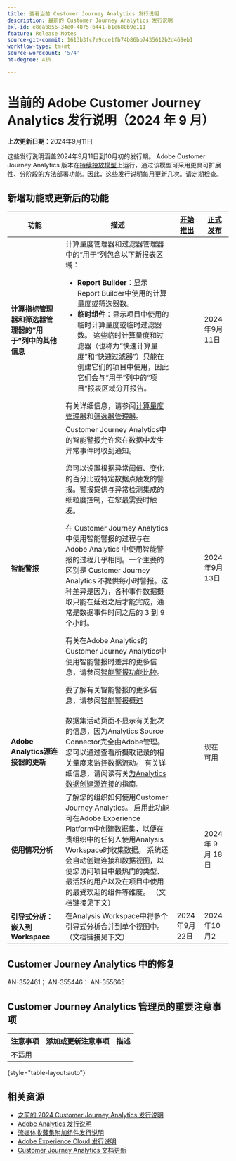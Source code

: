 ```yaml
---
title: 查看当前 Customer Journey Analytics 发行说明
description: 最新的 Customer Journey Analytics 发行说明
exl-id: e8eab856-34e0-4875-b441-b1e680b9e111
feature: Release Notes
source-git-commit: 1613b3fc7e9cce1fb74b86bb7435612b2d469eb1
workflow-type: tm+mt
source-wordcount: '574'
ht-degree: 41%

---
```


# 当前的 Adobe Customer Journey Analytics 发行说明（2024 年 9 月）

**上次更新日期**：2024年9月11日

这些发行说明涵盖2024年9月11日到10月初的发行期。 Adobe Customer Journey Analytics 版本在[持续投放模型](releases.md)上运行，通过该模型可采用更具可扩展性、分阶段的方法部署功能。因此，这些发行说明每月更新几次。请定期检查。

## 新增功能或更新后的功能

| 功能 | 描述 | [开始推出](releases.md) | [正式发布](releases.md) |
| ----------- | ---------- | ------- | ---- |
| **计算指标管理器和筛选器管理器的“用于”列中的其他信息** | 计算量度管理器和过滤器管理器中的“用于”列包含以下新报表区域：<ul><li>**Report Builder**：显示Report Builder中使用的计算量度或筛选器数。</li><li>**临时组件**：显示项目中使用的临时计算量度或临时过滤器数。 这些临时计算量度和过滤器（也称为“快速计算量度”和“快速过滤器”）只能在创建它们的项目中使用，因此它们会与“用于”列中的“项目”报表区域分开报告。</li></ul>有关详细信息，请参阅[计算量度管理器](https://experienceleague.adobe.com/en/docs/analytics-platform/using/cja-components/cja-calcmetrics/cm-workflow/cm-manager)和[筛选器管理器](https://experienceleague.adobe.com/en/docs/analytics-platform/using/cja-components/cja-filters/manage-filters)。 |  | 2024年9月11日 |
| **智能警报** | Customer Journey Analytics中的智能警报允许您在数据中发生异常事件时收到通知。<p>您可以设置根据异常阈值、变化的百分比或特定数据点触发的警报。警报提供与异常检测集成的细粒度控制，在您最需要时触发。</p><p>在 Customer Journey Analytics 中使用智能警报的过程与在 Adobe Analytics 中使用智能警报的过程几乎相同。一个主要的区别是 Customer Journey Analytics 不提供每小时警报。这种差异是因为，各种事件数据摄取只能在延迟之后才能完成，通常是数据事件时间之后的 3 到 9 个小时。</p><p>有关在Adobe Analytics的Customer Journey Analytics中使用智能警报时差异的更多信息，请参阅[智能警报功能比较](/help/analysis-workspace/c-intelligent-alerts/alerts-feature-comparison.md)。</p><p>要了解有关智能警报的更多信息，请参阅[智能警报概述](/help/analysis-workspace/c-intelligent-alerts/intellligent-alerts.md) |  | 2024年9月13日 |
| **Adobe Analytics源连接器的更新** | 数据集活动页面不显示有关批次的信息，因为Analytics Source Connector完全由Adobe管理。 您可以通过查看所摄取记录的相关量度来监控数据流动。 有关详细信息，请阅读有关[为Analytics数据创建源连接](https://experienceleague.adobe.com/en/docs/experience-platform/sources/ui-tutorials/create/adobe-applications/analytics)的指南。 |  | 现在可用 |
| **使用情况分析** | 了解您的组织如何使用Customer Journey Analytics。 启用此功能可在Adobe Experience Platform中创建数据集，以便在贵组织中的任何人使用Analysis Workspace时收集数据。 系统还会自动创建连接和数据视图，以便您访问项目中最热门的类型、最活跃的用户以及在项目中使用的最受欢迎的组件等维度。 （文档链接见下文） |  | 2024 年 9 月 18 日 |
| **引导式分析：嵌入到Workspace** | 在Analysis Workspace中将多个引导式分析合并到单个视图中。 （文档链接见下文） | 2024年9月22日 | 2024年10月2 |


## Customer Journey Analytics 中的修复

AN-352461； AN-355446： AN-355665

## Customer Journey Analytics 管理员的重要注意事项

| 注意事项 | 添加或更新注意事项 | 描述 |
| --- | --- | --- |
| 不适用 | | |

{style="table-layout:auto"}

## 相关资源

* [之前的 2024 Customer Journey Analytics 发行说明](/help/release-notes/2024.md)
* [Adobe Analytics 发行说明](https://experienceleague.adobe.com/docs/analytics/release-notes/latest.html?lang=zh-Hans)
* [流媒体收藏集附加组件发行说明](https://experienceleague.adobe.com/docs/media-analytics/using/additional-resources/release-notes.html?lang=zh-Hans)
* [Adobe Experience Cloud 发行说明](https://experienceleague.adobe.com/docs/release-notes/experience-cloud/current.html?lang=zh-Hans)
* [Customer Journey Analytics 文档更新](/help/release-notes/doc-changes.md)
